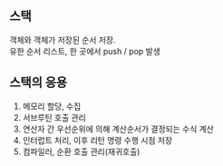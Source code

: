 ## 스택
객체와 객체가 저장된 순서 저장.  
유한 순서 리스트, 한 곳에서 push / pop 발생

## 스택의 응용
1. 메모리 할당, 수집
2. 서브루틴 호출 관리
3. 연산자 간 우선순위에 의해 계산순서가 결정되는 수식 계산
4. 인터럽트 처리, 이후 리턴 명령 수행 시점 저장
5. 컴파일러, 순환 호출 관리(재귀호출) 